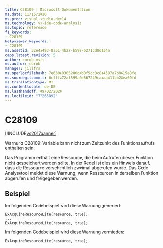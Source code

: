 ```yaml
---
title: C28109 | Microsoft-Dokumentation
ms.date: 11/15/2016
ms.prod: visual-studio-dev14
ms.technology: vs-ide-code-analysis
ms.topic: reference
f1_keywords:
- C28109
helpviewer_keywords:
- C28109
ms.assetid: 32e4a493-8a51-4b27-b599-6271cd8d834a
caps.latest.revision: 5
author: corob-msft
ms.author: corob
manager: jillfra
ms.openlocfilehash: 7e630e0305280d4b0f5cc3c8a4387a7b8615e8fe
ms.sourcegitcommit: 6cfffa72af599a9d667249caaaa411bb28ea69fd
ms.translationtype: MT
ms.contentlocale: de-DE
ms.lasthandoff: 09/02/2020
ms.locfileid: "77265892"
---
```

# <a name="c28109"></a>C28109
[!INCLUDE[vs2017banner](../includes/vs2017banner.md)]

Warnung C28109: Variable kann nicht zum Zeitpunkt des Funktionsaufrufs enthalten sein.  
  
 Das Programm enthält eine Ressource, die beim Aufrufen dieser Funktion nicht gespeichert werden sollte. In der Regel ist dies ein Hinweis darauf, dass die Ressource versehentlich zweimal abgerufen wurde. Das Code Analysetool meldet diese Warnung, wenn Ressourcen in derselben Funktion abgerufen und freigegeben werden.  
  
## <a name="example"></a>Beispiel  
 Im folgenden Codebeispiel wird diese Warnung generiert:  
  
```  
ExAcquireResourceLite(resource, true);  
...  
ExAcquireResourceLite(resource, true);  
```  
  
 Im folgenden Codebeispiel wird diese Warnung vermieden:  
  
```  
ExAcquireResourceLite(resource, true);  
```
